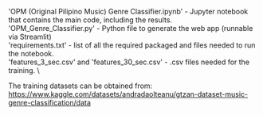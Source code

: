 'OPM (Original Pilipino Music) Genre Classifier.ipynb' - Jupyter notebook that contains the main code, including the results. \
'OPM_Genre_Classifier.py' - Python file to generate the web app (runnable via Streamlit) \
'requirements.txt' - list of all the required packaged and files needed to run the notebook. \
'features_3_sec.csv' and 'features_30_sec.csv' - .csv files needed for the training. \

The training datasets can be obtained from: \
https://www.kaggle.com/datasets/andradaolteanu/gtzan-dataset-music-genre-classification/data
